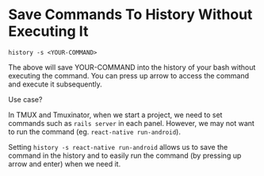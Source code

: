 # Save Commands To History Without Executing It

`history -s <YOUR-COMMAND>`

The above will save YOUR-COMMAND into the history of your bash without executing the command. You can press up arrow to access the command and execute it subsequently.

Use case?

In TMUX and Tmuxinator, when we start a project, we need to set commands such as `rails server` in each panel. However, we may not want to run the command (eg. `react-native run-android`).

Setting `history -s react-native run-android` allows us to save the command in the history and to easily run the command (by pressing up arrow and enter) when we need it.
